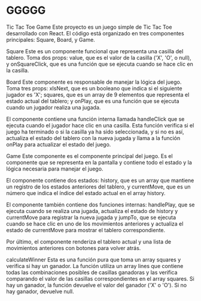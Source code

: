 # GGGGG
Tic Tac Toe Game
Este proyecto es un juego simple de Tic Tac Toe desarrollado con React. El código está organizado en tres componentes principales: Square, Board, y Game.

Square
Este es un componente funcional que representa una casilla del tablero. Toma dos props: value, que es el valor de la casilla ('X', 'O', o null), y onSquareClick, que es una función que se ejecuta cuando se hace clic en la casilla.

Board
Este componente es responsable de manejar la lógica del juego. Toma tres props: xIsNext, que es un booleano que indica si el siguiente jugador es 'X'; squares, que es un array de 9 elementos que representa el estado actual del tablero; y onPlay, que es una función que se ejecuta cuando un jugador realiza una jugada.

El componente contiene una función interna llamada handleClick que se ejecuta cuando el jugador hace clic en una casilla. Esta función verifica si el juego ha terminado o si la casilla ya ha sido seleccionada, y si no es así, actualiza el estado del tablero con la nueva jugada y llama a la función onPlay para actualizar el estado del juego.

Game
Este componente es el componente principal del juego. Es el componente que se representa en la pantalla y contiene todo el estado y la lógica necesaria para manejar el juego.

El componente contiene dos estados: history, que es un array que mantiene un registro de los estados anteriores del tablero, y currentMove, que es un número que indica el índice del estado actual en el array history.

El componente también contiene dos funciones internas: handlePlay, que se ejecuta cuando se realiza una jugada, actualiza el estado de history y currentMove para registrar la nueva jugada y jumpTo, que se ejecuta cuando se hace clic en uno de los movimientos anteriores y actualiza el estado de currentMove para mostrar el tablero correspondiente.

Por último, el componente renderiza el tablero actual y una lista de movimientos anteriores con botones para volver atrás.

calculateWinner
Esta es una función pura que toma un array squares y verifica si hay un ganador. La función utiliza un array lines que contiene todas las combinaciones posibles de casillas ganadoras y las verifica comparando el valor de las casillas correspondientes en el array squares. Si hay un ganador, la función devuelve el valor del ganador ('X' o 'O'). Si no hay ganador, devuelve null.
